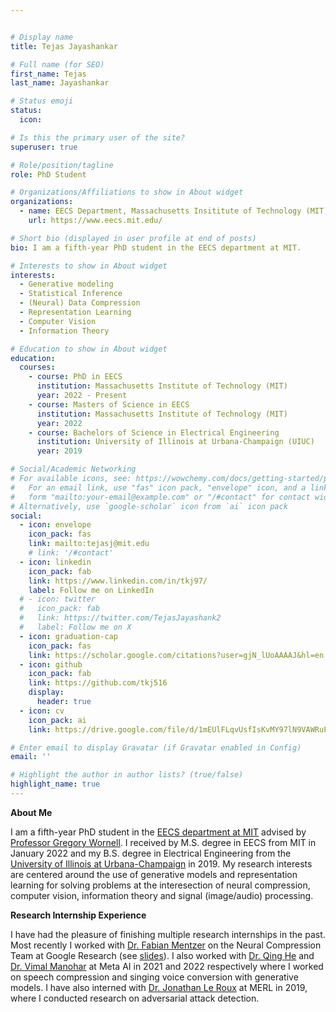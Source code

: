 ```yaml
---


# Display name
title: Tejas Jayashankar

# Full name (for SEO)
first_name: Tejas
last_name: Jayashankar

# Status emoji
status:
  icon:

# Is this the primary user of the site?
superuser: true

# Role/position/tagline
role: PhD Student

# Organizations/Affiliations to show in About widget
organizations:
  - name: EECS Department, Massachusetts Insititute of Technology (MIT)
    url: https://www.eecs.mit.edu/

# Short bio (displayed in user profile at end of posts)
bio: I am a fifth-year PhD student in the EECS department at MIT.

# Interests to show in About widget
interests:
  - Generative modeling
  - Statistical Inference
  - (Neural) Data Compression
  - Representation Learning
  - Computer Vision
  - Information Theory

# Education to show in About widget
education:
  courses:
    - course: PhD in EECS
      institution: Massachusetts Institute of Technology (MIT)
      year: 2022 - Present
    - course: Masters of Science in EECS
      institution: Massachusetts Institute of Technology (MIT)
      year: 2022
    - course: Bachelors of Science in Electrical Engineering
      institution: University of Illinois at Urbana-Champaign (UIUC)
      year: 2019

# Social/Academic Networking
# For available icons, see: https://wowchemy.com/docs/getting-started/page-builder/#icons
#   For an email link, use "fas" icon pack, "envelope" icon, and a link in the
#   form "mailto:your-email@example.com" or "/#contact" for contact widget.
# Alternatively, use `google-scholar` icon from `ai` icon pack
social:
  - icon: envelope
    icon_pack: fas
    link: mailto:tejasj@mit.edu
    # link: '/#contact'
  - icon: linkedin
    icon_pack: fab
    link: https://www.linkedin.com/in/tkj97/
    label: Follow me on LinkedIn
  # - icon: twitter
  #   icon_pack: fab
  #   link: https://twitter.com/TejasJayashank2
  #   label: Follow me on X
  - icon: graduation-cap
    icon_pack: fas
    link: https://scholar.google.com/citations?user=gjN_lUoAAAAJ&hl=en
  - icon: github
    icon_pack: fab
    link: https://github.com/tkj516
    display:
      header: true
  - icon: cv
    icon_pack: ai
    link: https://drive.google.com/file/d/1mEUlFLqvUsfIsKvMY97lN9VAWRuPLtoM/view?usp=sharing

# Enter email to display Gravatar (if Gravatar enabled in Config)
email: ''

# Highlight the author in author lists? (true/false)
highlight_name: true
---
```


**About Me**

I am a fifth-year PhD student in the [EECS department at MIT](https://www.eecs.mit.edu/) 
advised by [Professor Gregory Wornell](http://allegro.mit.edu/~gww/). I received by M.S. 
degree in EECS from MIT in January 2022 and my B.S. degree in Electrical Engineering from 
the [University of Illinois at Urbana-Champaign](https://ece.illinois.edu/) in 2019. My 
research interests are centered around the use of generative models and representation learning for solving
problems at the interesection of neural compression, computer vision, information 
theory and signal (image/audio) processing. 

**Research Internship Experience**

I have had the pleasure of finishing multiple research internships in the past. Most recently
I worked with [Dr. Fabian Mentzer](https://fmentzer.github.io/) on the Neural Compression Team at Google Research (see [slides](https://docs.google.com/presentation/d/12mXjO50qHUXiuk062CGNG6gNwtfHcO86uYLYbCLQmms/edit?usp=sharing&resourcekey=0-onMp2_GuNQTqEIEbvpB1AA)). I also worked
with [Dr. Qing He](https://scholar.google.com/citations?user=kgyV1ucAAAAJ&hl=en) and [Dr. Vimal Manohar](https://scholar.google.com/citations?hl=en&user=8t3Ex0QAAAAJ&view_op=list_works&sortby=pubdate) at Meta AI in 2021 and 2022
respectively where I worked on speech compression and singing voice conversion with generative models.
I have also interned with [Dr. Jonathan Le Roux](https://www.jonathanleroux.org/) at MERL in 2019, where I conducted research on adversarial attack 
detection.